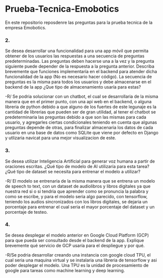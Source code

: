 # Prueba-Tecnica-Emobotics
En este repositorio reposdenre las preguntas para la prueba tecnica de la empresa Emobotics.

### 2.
Se desea desarrollar una funcionalidad para una app móvil que permita obtener de los usuarios las respuestas a una secuencia de preguntas predeterminadas. Las preguntas deben hacerse una a la vez y la pregunta siguiente puede depender de la respuesta a la pregunta anterior. Describa brevemente que funciones implementaría en el backend para atender dicha funcionalidad de la app (No es necesario hacer código).
La secuencia de preguntas es la misma para todos los usuarios y debe almacenarse en el backend de la app ¿Que tipo de almacenamiento usaría para estas?

-R/ Se podria solucionar con un chatbot, el cual se desarrollaria de la misma manera que en el primer punto, con una api web en el backend, o alguna libreria de python debido a que alguno de los fuertes de este legunaje es la cantidad de librerias que pueden ser de gran utilidad, al tener el chatbot se predeterminaria las preguntas debido a que son las mismas para cada usuario, y agregarles ciertas condicionales teniendo en cuenta que algunas preguntas depende de otras, para finalizar almacenaria los datos de cada usuario en una base de datos como SQLite que viene por defecto en Django y utlizaria navicat para una mejor visualizacion de este.

### 3.
Se desea utilizar Inteligencia Artificial para generar voz humana a partir de oraciones escritas. ¿Qué tipo de modelo de AI utilizaría para esta tarea? ¿Qué tipo de dataset se necesita para entrenar el modelo a utilizar?

-R/ El modelo se entrenaria de la misma manera que se entrena un modelo de speech to text, con un dataset de audiolibros y libros digitales ya que nuestra red si o si tendria que aprender como se pronuncia la palabra y como se escribe, y para el modelo seria algo parecido, con tensorflow, teniendo los audios sincronizados con los libros digitales, se dejaria un porcentaje para entrenar el cual seria el mayor porcentaje del dataset y un porcentaje de testeo.   


### 4.
Se desea desplegar el modelo anterior en Google Cloud Platform (GCP) para que pueda ser consultado desde el backend de la app. Explique brevemente qué servicio de GCP usaría para el despliegue y por qué.

-R/Se podria desarrollar creando una instancia con google cloud TPU, el cual seria una maquina virtual y se instalaria una libreria de tensorflow y asi poder desplegar el modelo. Una TPU es la unidad de procesamiento de google para tareas como machine learning y deep learning.

